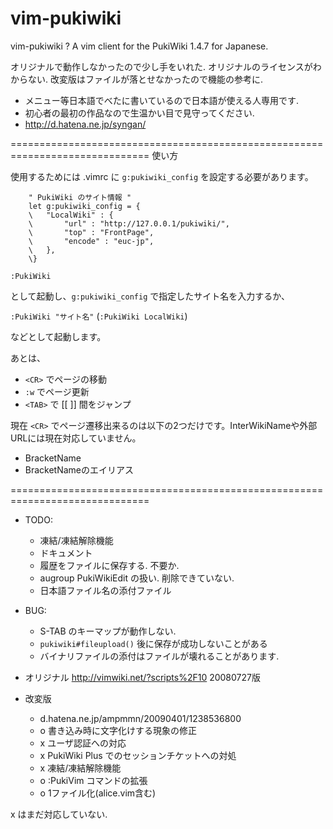 vim-pukiwiki
============

vim-pukiwiki ? A vim client for the PukiWiki 1.4.7 for Japanese.

オリジナルで動作しなかったので少し手をいれた.
オリジナルのライセンスがわからない.
改変版はファイルが落とせなかったので機能の参考に.

- メニュー等日本語でべたに書いているので日本語が使える人専用です.
- 初心者の最初の作品なので生温かい目で見守ってください.
- http://d.hatena.ne.jp/syngan/

==============================================================================
使い方

使用するためには .vimrc に `g:pukiwiki_config` を設定する必要があります。

```vim
	" PukiWiki のサイト情報 "
	let g:pukiwiki_config = {
	\	"LocalWiki" : {
	\		"url" : "http://127.0.0.1/pukiwiki/",
	\		"top" : "FrontPage",
	\		"encode" : "euc-jp",
	\	},
	\}
```

`:PukiWiki`

として起動し、`g:pukiwiki_config` で指定したサイト名を入力するか、

`:PukiWiki "サイト名"`
(`:PukiWiki LocalWiki`)

などとして起動します。

あとは、
- `<CR>` でページの移動
- `:w` でページ更新
- `<TAB>` で [[ ]] 間をジャンプ

現在 `<CR>` でページ遷移出来るのは以下の2つだけです。InterWikiNameや外部URLには現在対応していません。
- BracketName
- BracketNameのエイリアス


==============================================================================

* TODO:
  - 凍結/凍結解除機能
  - ドキュメント
  - 履歴をファイルに保存する. 不要か.
  - augroup PukiWikiEdit の扱い. 削除できていない.
  - 日本語ファイル名の添付ファイル

* BUG:
  - S-TAB のキーマップが動作しない.
  - `pukiwiki#fileupload()` 後に保存が成功しないことがある
  - バイナリファイルの添付はファイルが壊れることがあります.

* オリジナル
  http://vimwiki.net/?scripts%2F10
  20080727版

* 改変版
  - d.hatena.ne.jp/ampmmn/20090401/1238536800
  - o 書き込み時に文字化けする現象の修正
  - x ユーザ認証への対応
  - x PukiWiki Plus でのセッションチケットへの対処
  - x 凍結/凍結解除機能
  - o :PukiVim コマンドの拡張
  - o 1ファイル化(alice.vim含む)

x はまだ対応していない.


